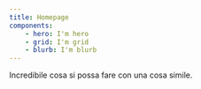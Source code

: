 ```yaml
---
title: Homepage
components:
    - hero: I'm hero
    - grid: I'm grid
    - blurb: I'm blurb
---
```



Incredibile cosa si possa fare con una cosa simile.
